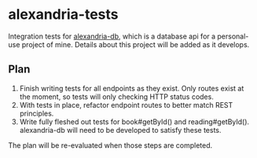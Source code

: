 # alexandria-tests
Integration tests for [alexandria-db](https://github.com/JDSeiler/alexandria-db), which is a database
api for a personal-use project of mine. Details about this project will be added as it develops.

## Plan
1. Finish writing tests for all endpoints as they exist.
   Only routes exist at the moment, so tests will only checking HTTP status codes.
2. With tests in place, refactor endpoint routes to better match REST principles.
3. Write fully fleshed out tests for book#getById() and reading#getById().
   alexandria-db will need to be developed to satisfy these tests.
   
   
The plan will be re-evaluated when those steps are completed.
